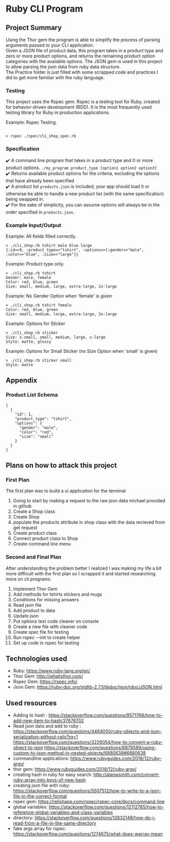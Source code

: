 # Ruby CLI Program

## Project Summary
Using the Thor gem the program is able to simplify the process of parsing arguments passed to your CLI application.  
Given a JSON file of product data, this program takes in a product type and zero or more product options, and returns the remaining product option categories with the available options. The JSON gem is used in this project to allow parsing the json data from ruby data structure.  
The Practice folder is just filled with some scrapped code and practices I did to get more familiar with the ruby language.

### Testing
This project uses the Rspec gem. Rspec is a testing tool for Ruby, created for behavior-driven development (BDD). It is the most frequently used testing library for Ruby in production applications.

Example: Rspec Testing.
```

> rspec ./spec/cli_shop_spec.rb

```

### Specification
:heavy_check_mark: A command line program that takes in a product type and 0 or more product options. `./my_program product_type [option1 option2 option3]` <br/>
:heavy_check_mark: Returns available product options for the criteria, excluding the options that have already been specified <br/>
:heavy_check_mark: A product list `products.json` is included;  your app should load it or otherwise be able to handle a new product list (with the same specification) being swapped in.<br/>
:heavy_check_mark: For the sake of simplicity, you can assume options will always be in the order specified in `products.json`.<br/>

### Example Input/Output

Example: All fields filled correctly.
```
> ./cli_shop.rb tshirt male blue large
{:id=>9, :product_type=>"tshirt", :options=>{:gender=>"male", :color=>"blue", :size=>"large"}}
```

Example: Product type only.
```
> ./cli_shop.rb tshirt
Gender: male, female
Color: red, blue, green
Size: small, medium, large, extra-large, 2x-large
```

Example: No Gender Option when 'female' is given
```
> ./cli_shop.rb tshirt female
Color: red, blue, green
Size: small, medium, large, extra-large, 2x-large
```

Example: Options for Sticker
```
> ./cli_shop.rb sticker
Size: x-small, small, medium, large, x-large
Style: matte, glossy
```

Example: Options for Small Sticker (no Size Option when 'small' is given)
```
> ./cli_shop.rb sticker small
Style: matte
```

## Appendix
### Product List Schema
```
[
  {
    "id": 1,
    "product_type": "tshirt",
    "options": {
      "gender": "male",
      "color": "red",
      "size": "small"
    }
  }
]
```

## Plans on how to attack this project

### First Plan

The first plan was to build a ui applicaiton for the terminal

1. Going to start by making a request to the raw json data michael provided in github
2. Create a Shop class
3. Create Shop
4. populate the products attribute in shop class with the data recieved from get request
5. Create product class
6. Connect product class to Shop
7. Create command line menu

### Second and Final Plan

After understanding the problem better I realized I was making my life a bit more difficult with the first plan so I scrapped it and started researching more on cli programs.

1. Implement Thor Gem
2. Add methods for tshirts stickers and mugs
3. Conditions for missing answers
4. Read json file
5. Add product to data
6. Update json
7. Put options text code cleaner on console
8. Create a new file with cleaner code 
9. Create spec file for testing
10. Run rspec --init to create helper
11. Set up code in rspec for testing


## Technologies used
- Ruby: https://www.ruby-lang.org/en/
- Thor Gem: http://whatisthor.com/
- Rspec Gem: https://rspec.info/
- Json Gem: https://ruby-doc.org/stdlib-2.7.1/libdoc/json/rdoc/JSON.html


## Used resources
- Adding to hash : 
https://stackoverflow.com/questions/9571768/how-to-add-new-item-to-hash/37676702
- Read json data and add to ruby : 
https://stackoverflow.com/questions/4464050/ruby-objects-and-json-serialization-without-rails?rq=1
https://stackoverflow.com/questions/3226054/how-to-convert-a-ruby-object-to-json
https://stackoverflow.com/questions/6879589/using-custom-to-json-method-in-nested-objects/6880638#6880638
- commandline applications: https://www.rubyguides.com/2018/12/ruby-argv/
- thor gem: https://www.rubyguides.com/2018/12/ruby-argv/
- creating hash in ruby for easy search: http://alanwsmith.com/convert-ruby-array-into-keys-of-new-hash
- creating json file with ruby: https://stackoverflow.com/questions/5507512/how-to-write-to-a-json-file-in-the-correct-format
- rspec gem: https://relishapp.com/rspec/rspec-core/docs/command-line
- global variables: https://stackoverflow.com/questions/12112765/how-to-reference-global-variables-and-class-variables
- directory: https://stackoverflow.com/questions/12832148/how-do-i-read-from-a-file-in-the-same-directory
- fake args array for rspec: https://stackoverflow.com/questions/1274675/what-does-warray-mean